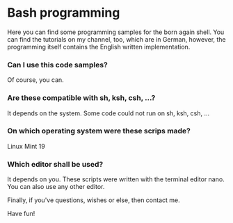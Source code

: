 # Bash programming

Here you can find some programming samples for the born again shell. You can find the tutorials on my channel, too, which are in German, however, the programming itself contains the English written implementation.

### Can I use this code samples?
Of course, you can.

### Are these compatible with sh, ksh, csh, ...?
It depends on the system. Some code could not run on sh, ksh, csh, ...

### On which operating system were these scrips made?
Linux Mint 19

### Which editor shall be used?
It depends on you. These scripts were written with the terminal editor nano. You can also use any other editor.

Finally, if you've questions, wishes or else, then contact me.

Have fun!
